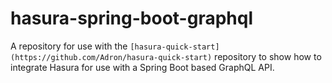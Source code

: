 # hasura-spring-boot-graphql
A repository for use with the `[hasura-quick-start](https://github.com/Adron/hasura-quick-start)` repository to show how to integrate Hasura for use with a Spring Boot based GraphQL API.
